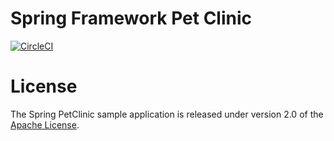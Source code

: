 # Spring Framework Pet Clinic

[![CircleCI](https://circleci.com/gh/boksha85/sfg-pet-clinic.svg?style=svg)](https://circleci.com/gh/boksha85/sfg-pet-clinic)



# License

The Spring PetClinic sample application is released under version 2.0 of the [Apache License](http://www.apache.org/licenses/LICENSE-2.0).
